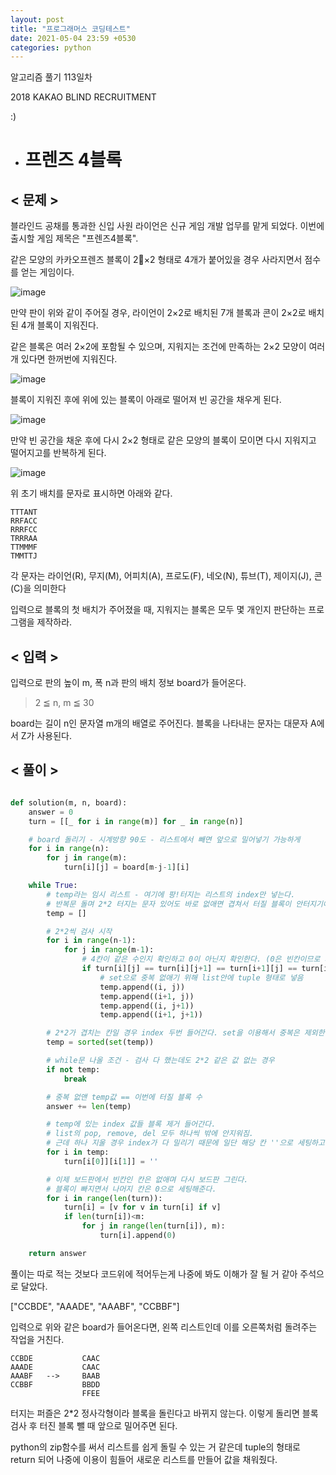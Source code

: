 ```yaml
---
layout: post
title: "프로그래머스 코딩테스트"
date: 2021-05-04 23:59 +0530
categories: python
---
```


알고리즘 풀기 113일차

2018 KAKAO BLIND RECRUITMENT

:)

- # 프렌즈 4블록

>

## < 문제 >

블라인드 공채를 통과한 신입 사원 라이언은 신규 게임 개발 업무를 맡게 되었다. 이번에 출시할 게임 제목은 "프렌즈4블록".

같은 모양의 카카오프렌즈 블록이 2×2 형태로 4개가 붙어있을 경우 사라지면서 점수를 얻는 게임이다.

![image](https://user-images.githubusercontent.com/50662636/117006285-320b6400-ad23-11eb-81e6-534a469c6ea8.png)

만약 판이 위와 같이 주어질 경우, 라이언이 2×2로 배치된 7개 블록과 콘이 2×2로 배치된 4개 블록이 지워진다.

같은 블록은 여러 2×2에 포함될 수 있으며, 지워지는 조건에 만족하는 2×2 모양이 여러 개 있다면 한꺼번에 지워진다.

![image](https://user-images.githubusercontent.com/50662636/117006298-36d01800-ad23-11eb-8b1a-b54060073531.png)

블록이 지워진 후에 위에 있는 블록이 아래로 떨어져 빈 공간을 채우게 된다.

![image](https://user-images.githubusercontent.com/50662636/117006315-3afc3580-ad23-11eb-8370-7c2a85caab43.png)

만약 빈 공간을 채운 후에 다시 2×2 형태로 같은 모양의 블록이 모이면 다시 지워지고 떨어지고를 반복하게 된다.

![image](https://user-images.githubusercontent.com/50662636/117006327-3df72600-ad23-11eb-8ce4-e3e3f995902c.png)

위 초기 배치를 문자로 표시하면 아래와 같다.

    TTTANT
    RRFACC
    RRRFCC
    TRRRAA
    TTMMMF
    TMMTTJ

각 문자는 라이언(R), 무지(M), 어피치(A), 프로도(F), 네오(N), 튜브(T), 제이지(J), 콘(C)을 의미한다

입력으로 블록의 첫 배치가 주어졌을 때, 지워지는 블록은 모두 몇 개인지 판단하는 프로그램을 제작하라.

## < 입력 >

입력으로 판의 높이 m, 폭 n과 판의 배치 정보 board가 들어온다.

> 2 ≦ n, m ≦ 30

board는 길이 n인 문자열 m개의 배열로 주어진다. 블록을 나타내는 문자는 대문자 A에서 Z가 사용된다.

## < 풀이 >

```python

def solution(m, n, board):
    answer = 0
    turn = [[_ for i in range(m)] for _ in range(n)]

    # board 돌리기 - 시계방향 90도 - 리스트에서 빼면 앞으로 밀어넣기 가능하게
    for i in range(n):
        for j in range(m):
            turn[i][j] = board[m-j-1][i]

    while True:
        # temp라는 임시 리스트 - 여기에 팡!터지는 리스트의 index만 넣는다.
        # 반복문 돌며 2*2 터지는 문자 있어도 바로 없애면 겹쳐서 터질 블록이 안터지기에 temp에 인덱스 넣어두고 팡!터질 블록 검사 다 하고 삭제 들어간다.
        temp = []

        # 2*2씩 검사 시작
        for i in range(n-1):
            for j in range(m-1):
                # 4칸이 같은 수인지 확인하고 0이 아닌지 확인한다. (0은 빈칸이므로 제외)
                if turn[i][j] == turn[i][j+1] == turn[i+1][j] == turn[i+1][j+1] and turn[i][j]!=0:
                    # set으로 중복 없애기 위해 list안에 tuple 형태로 넣음
                    temp.append((i, j))
                    temp.append((i+1, j))
                    temp.append((i, j+1))
                    temp.append((i+1, j+1))

        # 2*2가 겹치는 칸일 경우 index 두번 들어간다. set을 이용해서 중복은 제외한다.
        temp = sorted(set(temp))

        # while문 나올 조건 - 검사 다 했는데도 2*2 같은 값 없는 경우
        if not temp:
            break

        # 중복 없앤 temp값 == 이번에 터질 블록 수
        answer += len(temp)

        # temp에 있는 index 값들 블록 제거 들어간다.
        # list의 pop, remove, del 모두 하나씩 밖에 안지워짐.
        # 근데 하나 지울 경우 index가 다 밀리기 때문에 일단 해당 칸 ''으로 세팅하고 이 다음에 빈칸 없애주는 작업 추가 진행
        for i in temp:
            turn[i[0]][i[1]] = ''

        # 이제 보드판에서 빈칸인 칸은 없애며 다시 보드판 그린다.
        # 블록이 빠지면서 나머지 칸은 0으로 세팅해준다.
        for i in range(len(turn)):
            turn[i] = [v for v in turn[i] if v]
            if len(turn[i])<m:
                for j in range(len(turn[i]), m):
                    turn[i].append(0)

    return answer

```

풀이는 따로 적는 것보다 코드위에 적어두는게 나중에 봐도 이해가 잘 될 거 같아 주석으로 달았다.

["CCBDE", "AAADE", "AAABF", "CCBBF"]

입력으로 위와 같은 board가 들어온다면, 왼쪽 리스트인데 이를 오른쪽처럼 돌려주는 작업을 거친다.

    CCBDE           CAAC
    AAADE           CAAC
    AAABF   -->     BAAB
    CCBBF           BBDD
                    FFEE

터지는 퍼즐은 2\*2 정사각형이라 블록을 돌린다고 바뀌지 않는다. 이렇게 돌리면 블록 검사 후 터진 블록 뺄 때 앞으로 밀어주면 된다.

python의 zip함수를 써서 리스트를 쉽게 돌릴 수 있는 거 같은데 tuple의 형태로 return 되어 나중에 이용이 힘들어 새로운 리스트를 만들어 값을 채워줬다.
